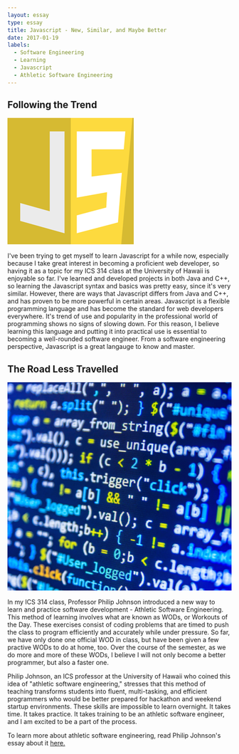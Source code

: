 ```yaml
---
layout: essay
type: essay
title: Javascript - New, Similar, and Maybe Better
date: 2017-01-19
labels:
  - Software Engineering
  - Learning
  - Javascript
  - Athletic Software Engineering
---
```

## Following the Trend

<img class="ui tiny left circular floated image" src="../images/javascript.png">

I've been trying to get myself to learn Javascript for a while now, especially because I take great interest in becoming a proficient web developer, so having it as a topic for my ICS 314 class at the University of Hawaii is enjoyable so far. I've learned and developed projects in both Java and C++, so learning the Javascript syntax and basics was pretty easy, since it's very similar. However, there are ways that Javascript differs from Java and C++, and has proven to be more powerful in certain areas. Javascript is a flexible programming language and has become the standard for web developers everywhere. It's trend of use and popularity in the professional world of programming shows no signs of slowing down. For this reason, I believe learning this language and putting it into practical use is essential to becoming a well-rounded software engineer. From a software engineering perspective, Javascript is a great langauge to know and master.

## The Road Less Travelled

<img class="ui tiny left circular floated image" src="../images/code.jpg">

In my ICS 314 class, Professor Philip Johnson introduced a new way to learn and practice software development - Athletic Software Engineering. This method of learning involves what are known as WODs, or Workouts of the Day. These exercises consist of coding problems that are timed to push the class to program efficiently and accurately while under pressure. So far, we have only done one official WOD in class, but have been given a few practive WODs to do at home, too. Over the course of the semester, as we do more and more of these WODs, I believe I will not only become a better programmer, but also a faster one. 

Philip Johnson, an ICS professor at the University of Hawaii who coined this idea of "athletic software engineering," stresses that this method of teaching transforms students into fluent, multi-tasking, and efficient programmers who would be better prepared for hackathon and weekend startup environments. These skills are impossible to learn overnight.  It takes time. It takes practice. It takes training to be an athletic software engineer, and I am excited to be a part of the process.

To learn more about athletic software engineering, read Philip Johnson's essay about it <a href="http://philipmjohnson.org/essays/athletic-software-engineering.html">here.</a>


